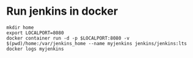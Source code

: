 # Run jenkins in docker

```
mkdir home
export LOCALPORT=8080
docker container run -d -p $LOCALPORT:8080 -v $(pwd)/home:/var/jenkins_home --name myjenkins jenkins/jenkins:lts
docker logs myjenkins
```
